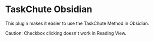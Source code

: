 # TaskChute Obsidian

This plugin makes it easier to use the TaskChute Method in Obsidian.

Caution: Checkbox clicking doesn't work in Reading View.
